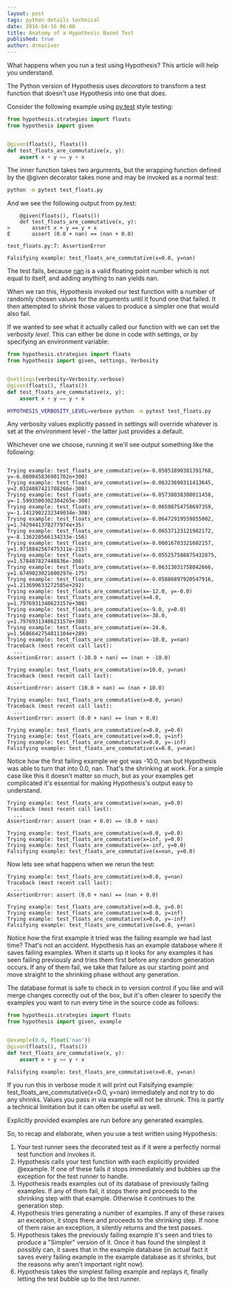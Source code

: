 ```yaml
---
layout: post
tags: python details technical
date: 2016-04-16 06:00
title: Anatomy of a Hypothesis Based Test
published: true
author: drmaciver
---
```


What happens when you run a test using Hypothesis? This article will help you understand.

<!--more-->

The Python version of Hypothesis uses *decorators* to transform a test function that
doesn't use Hypothesis into one that does.

Consider the following example using [py.test](http://pytest.org/latest/) style testing:

```python
from hypothesis.strategies import floats
from hypothesis import given


@given(floats(), floats())
def test_floats_are_commutative(x, y):
    assert x + y == y + x
```

The inner function takes two arguments, but the wrapping function defined by the @given
decorator takes none and may be invoked as a normal test:

```bash
python -m pytest test_floats.py
```

And we see the following output from py.test:

```
    @given(floats(), floats())
    def test_floats_are_commutative(x, y):
>       assert x + y == y + x
E       assert (0.0 + nan) == (nan + 0.0)

test_floats.py:7: AssertionError

Falsifying example: test_floats_are_commutative(x=0.0, y=nan)
```

The test fails, because [nan](https://en.wikipedia.org/wiki/NaN) is a valid floating
point number which is not equal to itself, and adding anything to nan yields nan.

When we ran this, Hypothesis invoked our test function with a number of randomly chosen
values for the arguments until it found one that failed. It then attempted to *shrink*
those values to produce a simpler one that would also fail.

If we wanted to see what it actually called our function with we can set the *verbosity
level*. This can either be done in code with settings, or by specifying an environment
variable:


```python
from hypothesis.strategies import floats
from hypothesis import given, settings, Verbosity


@settings(verbosity=Verbosity.verbose)
@given(floats(), floats())
def test_floats_are_commutative(x, y):
    assert x + y == y + x
```

```bash
HYPOTHESIS_VERBOSITY_LEVEL=verbose python -m pytest test_floats.py
```

Any verbosity values explicitly passed in settings will override whatever is set at
the environment level - the latter just provides a default.

Whichever one we choose, running it we'll see output something like the following:

```

Trying example: test_floats_are_commutative(x=-0.05851890381391768, y=-6.060045836901702e+300)
Trying example: test_floats_are_commutative(x=-0.06323690311413645, y=2.0324087421708266e-308)
Trying example: test_floats_are_commutative(x=-0.05738038380011458, y=-1.5993500302384265e-308)
Trying example: test_floats_are_commutative(x=-0.06598754758697359, y=-1.1412902232349034e-308)
Trying example: test_floats_are_commutative(x=-0.06472919559855002, y=1.7429441378277974e+35)
Trying example: test_floats_are_commutative(x=-0.06537123121982172, y=-8.136220566134233e-156)
Trying example: test_floats_are_commutative(x=-0.06016703321602157, y=1.9718842567475311e-215)
Trying example: test_floats_are_commutative(x=-0.055257588875432875, y=1.578407827448836e-308)
Trying example: test_floats_are_commutative(x=-0.06313031758042666, y=1.6749023021600297e-175)
Trying example: test_floats_are_commutative(x=-0.05886897920547916, y=1.213699633272585e+292)
Trying example: test_floats_are_commutative(x=-12.0, y=-0.0)
Trying example: test_floats_are_commutative(x=4.0, y=1.7976931348623157e+308)
Trying example: test_floats_are_commutative(x=-9.0, y=0.0)
Trying example: test_floats_are_commutative(x=-38.0, y=1.7976931348623157e+308)
Trying example: test_floats_are_commutative(x=-24.0, y=1.5686642754811104e+289)
Trying example: test_floats_are_commutative(x=-10.0, y=nan)
Traceback (most recent call last):
  ...
AssertionError: assert (-10.0 + nan) == (nan + -10.0)

Trying example: test_floats_are_commutative(x=10.0, y=nan)
Traceback (most recent call last):
  ...
AssertionError: assert (10.0 + nan) == (nan + 10.0)

Trying example: test_floats_are_commutative(x=0.0, y=nan)
Traceback (most recent call last):
  ...
AssertionError: assert (0.0 + nan) == (nan + 0.0)

Trying example: test_floats_are_commutative(x=0.0, y=0.0)
Trying example: test_floats_are_commutative(x=0.0, y=inf)
Trying example: test_floats_are_commutative(x=0.0, y=-inf)
Falsifying example: test_floats_are_commutative(x=0.0, y=nan)
```

Notice how the first failing example we got was -10.0, nan but Hypothesis was able
to turn that into 0.0, nan. That's the shrinking at work. For a simple case like this it
doesn't matter so much, but as your examples get complicated it's essential for making
Hypothesis's output easy to understand.


```
Trying example: test_floats_are_commutative(x=nan, y=0.0)
Traceback (most recent call last):
  ...
AssertionError: assert (nan + 0.0) == (0.0 + nan)

Trying example: test_floats_are_commutative(x=0.0, y=0.0)
Trying example: test_floats_are_commutative(x=inf, y=0.0)
Trying example: test_floats_are_commutative(x=-inf, y=0.0)
Falsifying example: test_floats_are_commutative(x=nan, y=0.0)
```

Now lets see what happens when we rerun the test:


```
Trying example: test_floats_are_commutative(x=0.0, y=nan)
Traceback (most recent call last):
  ...
AssertionError: assert (0.0 + nan) == (nan + 0.0)

Trying example: test_floats_are_commutative(x=0.0, y=0.0)
Trying example: test_floats_are_commutative(x=0.0, y=inf)
Trying example: test_floats_are_commutative(x=0.0, y=-inf)
Falsifying example: test_floats_are_commutative(x=0.0, y=nan)
```

Notice how the first example it tried was the failing example we had last time? That's
not an accident. Hypothesis has an example database where it saves failing examples.
When it starts up it looks for any examples it has seen failing previously and tries
them first before any random generation occurs. If any of them fail, we take that
failure as our starting point and move straight to the shrinking phase without any
generation.

The database format is safe to check in to version control if you like and will merge
changes correctly out of the box, but it's often clearer to specify the examples you
want to run every time in the source code as follows:


```python
from hypothesis.strategies import floats
from hypothesis import given, example


@example(0.0, float('nan'))
@given(floats(), floats())
def test_floats_are_commutative(x, y):
    assert x + y == y + x
```

```
Falsifying example: test_floats_are_commutative(x=0.0, y=nan)
```

If you run this in verbose mode it will print out
Falsifying example: test\_floats\_are\_commutative(x=0.0, y=nan) immediately and
not try to do any shrinks. Values you pass in via example will not be shrunk.
This is partly a technical limitation but it can often be useful as well.

Explicitly provided examples are run before any generated examples.

So, to recap and elaborate, when you use a test written using Hypothesis:

1. Your test runner sees the decorated test as if it were a perfectly normal test function
   and invokes it.
2. Hypothesis calls your test function with each explicitly provided @example. If one
   of these fails it stops immediately and bubbles up the exception for the test runner to handle.
3. Hypothesis reads examples out of its database of previously failing examples. If any of them
   fail, it stops there and proceeds to the shrinking step with that example. Otherwise it continues
   to the generation step.
4. Hypothesis tries generating a number of examples. If any of these raises an exception, it stops
   there and proceeds to the shrinking step. If none of them raise an exception, it silently returns
   and the test passes.
5. Hypothesis takes the previously failing example it's seen and tries to produce a "Simpler" version
   of it. Once it has found the simplest it possibly can, it saves that in the example database (in
   actual fact it saves every failing example in the example database as it shrinks, but the reasons
   why aren't important right now).
6. Hypothesis takes the simplest failing example and replays it, finally letting the test bubble up to
   the test runner.

